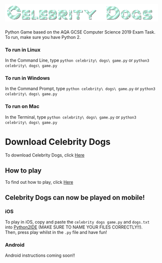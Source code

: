 # ![Celebrity Dogs](https://github.com/jaxk25/Celebrity-Dogs/blob/master/8hd074el.gif)  
Python Game based on the AQA GCSE Computer Science 2019 Exam Task.  
To run, make sure you have Python 2.  
### To run in Linux
In the Command Line, type `python celebrity\ dogs\ game.py` or `python3 celebrity\ dogs\ game.py`  
### To run in Windows
In the Command Prompt, type `python celebrity\ dogs\ game.py` or `python3 celebrity\ dogs\ game.py`
### To run on Mac
In the Terminal, type `python celebrity\ dogs\ game.py` or `python3 celebrity\ dogs\ game.py` 
# Download Celebrity Dogs
To download Celebrity Dogs, click [Here](https://github.com/jaxk25/Celebrity-Dogs/releases/tag/V0.1%CE%B1) 
## How to play
To find out how to play, click [Here](https://github.com/jaxk25/Celebrity-Dogs-Python/wiki/How-to-play)  
## Celebrity Dogs can now be played on mobile!
### iOS
To play in iOS, copy and paste the `celebrity dogs game.py` and `dogs.txt` into [Python2IDE](https://itunes.apple.com/gb/app/python2ide/id984990674?mt=8) (MAKE SURE TO NAME YOUR FILES CORRECTLY!!).  
Then, press play whilst in the `.py` file and have fun!  
### Android
Android instructions coming soon!!  

